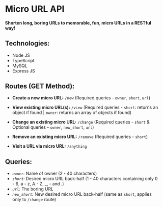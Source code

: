 # Micro URL API
#### Shorten long, boring URLs to memorable, fun, micro URLs in a RESTful way!

## Technologies:
 - Node JS
 - TypeScript
 - MySQL
 - Express JS

## Routes (GET Method):
 - **Create a new micro URL:** `/new` (Required queries - `owner`, `short`, `url`)
 - **View existing micro URL(s):** `/view` (Required queries - `short`: returns an object if found | `owner`: returns an array of objects if found)
 - **Change an existing micro URL:** `/change` (Required queries - `short` & Optional queries - `owner`, `new_short`, `url`)
 - **Remove an existing micro URL:** `/remove` (Required queries - `short`)

 - **Visit a URL via micro URL:** `/anything`

## Queries:
 - _`owner`:_ Name of owner (2 - 40 characters)
 - _`short`:_ Desired micro URL back-half (1 - 40 characters containing only 0 - 9, a - z, A - Z, _, - and .)
 - _`url`:_ The boring URL
 - _`new_short`:_ New desired micro URL back-half (same as `short`, applies only to `/change` route)
